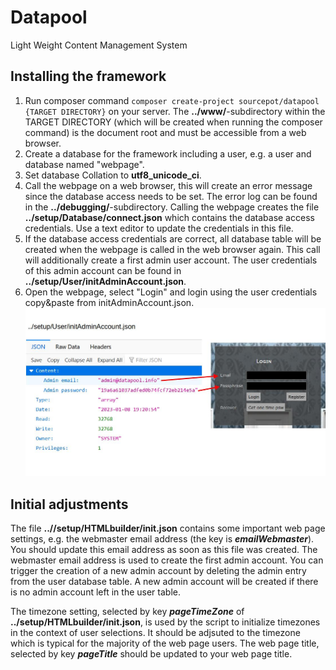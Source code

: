 # Datapool
 Light Weight Content Management System
## Installing the framework
1. Run composer command ``composer create-project sourcepot/datapool {TARGET DIRECTORY}`` on your server. The **../www/**-subdirectory within the TARGET DIRECTORY (which will be created when running the composer command) is the document root and must be accessible from a web browser.
2. Create a database for the framework including a user, e.g. a user and database named "webpage".
3. Set database Collation to **utf8_unicode_ci**.
4. Call the webpage on a web browser, this will create an error message since the database access needs to be set. The error log can be found in the **../debugging/**-subdirectory. Calling the webpage creates the file **../setup/Database/connect.json** which contains the database access credentials. Use a text editor to update the credentials in this file.
5. If the database access credentials are correct, all database table will be created when the webpage is called in the web browser again. This call will additionally create a first admin user account. The user credentials of this admin account can be found in **../setup/User/initAdminAccount.json**.
6. Open the webpage, select "Login" and login using the user credentials copy&paste from initAdminAccount.json.
![Using credentials from initAdminAccount.json](https://github.com/SourcePot/datapool/blob/main/docs/initAdminAccount.jpg?raw=true)
## Initial adjustments
The file **..//setup/HTMLbuilder/init.json** contains some important web page settings, e.g. the webmaster email address (the key is ***emailWebmaster***). You should update this email address as soon as this file was created. The webmaster email address is used to create the first admin account. You can trigger the creation of a new admin account by deleting the admin entry from the user database table. A new admin account will be created if there is no admin account left in the user table.

The timezone setting, selected by key ***pageTimeZone*** of **../setup/HTMLbuilder/init.json**, is used by the script to initialize timezones in the context of user selections. It should be adjsuted to the timezone which is typical for the majority of the web page users. The web page title, selected by key ***pageTitle*** should be updated to your web page title.
